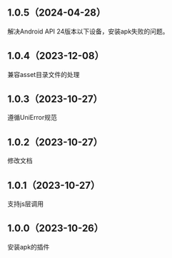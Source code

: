 ## 1.0.5（2024-04-28）
解决Android API 24版本以下设备，安装apk失败的问题。
## 1.0.4（2023-12-08）
兼容asset目录文件的处理
## 1.0.3（2023-10-27）
遵循UniError规范
## 1.0.2（2023-10-27）
修改文档
## 1.0.1（2023-10-27）
支持js层调用
## 1.0.0（2023-10-26）
安装apk的插件
